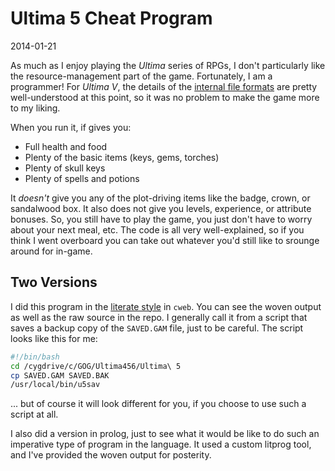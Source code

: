 Ultima 5 Cheat Program
======================

2014-01-21

[fileform]:  http://wiki.ultimacodex.com/wiki/Ultima_V_Internal_Formats
[litprog]:  http://en.wikipedia.org/wiki/Literate_programming

As much as I enjoy playing the _Ultima_ series of RPGs, I don't
particularly like the resource-management part of the game. 
Fortunately, I am a programmer!  For _Ultima V_, the details
of the [internal file formats][fileform] are pretty well-understood 
at this point, so it was no problem to make the game more to my liking.

When you run it, if gives you:

  * Full health and food
  * Plenty of the basic items (keys, gems, torches)
  * Plenty of skull keys
  * Plenty of spells and potions

It _doesn't_ give you any of the plot-driving items like the badge,
crown, or sandalwood box. It also does not give you levels, experience,
or attribute bonuses.  So, you still have to play the game, you
just don't have to worry about your next meal, etc. The code is all
very well-explained, so if you think I went overboard you can take
out whatever you'd still like to srounge around for in-game.

Two Versions
-------------

I did this program in the [literate style][litprog] in `cweb`.  You
can see the woven output as well as the raw source in the repo.
I generally call it from a script that saves a backup copy of the 
`SAVED.GAM` file, just to be careful. The script 
looks like this for me:

~~~~~~ bash
#!/bin/bash
cd /cygdrive/c/GOG/Ultima456/Ultima\ 5
cp SAVED.GAM SAVED.BAK
/usr/local/bin/u5sav
~~~~~~

... but of course it will look different for you, if you choose to use
such a script at all.

I also did a version in prolog, just to see what it would be like to
do such an imperative type of program in the language.  It used a 
custom litprog tool, and I've provided the woven output for posterity.

